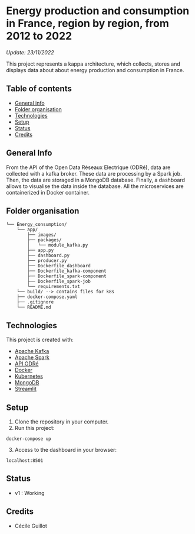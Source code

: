 # Energy production and consumption in France, region by region, from 2012 to 2022

*Update: 23/11/2022*

This project represents a kappa architecture, which collects, stores and displays data about about energy production and consumption in France. 

## Table of contents
* [General info](#general-info)
* [Folder organisation](#folder-organisation)
* [Technologies](#technologies)
* [Setup](#setup)
* [Status](#status)
* [Credits](#credits)

## General Info

From the API of the Open Data Réseaux Electrique (ODRé), data are collected with a kafka broker. These data are processing by a Spark job. Then, the data are storaged in a MongoDB database. Finally, a dashboard allows to visualise the data inside the database.
All the microservices are containerized in Docker container.

## Folder organisation

```
└── Energy_consumption/
    └── app/
        ├── images/
        ├── packages/
        │   └── module_kafka.py
        ├── app.py
        ├── dashboard.py
        ├── producer.py
        ├── Dockerfile_dashboard
        ├── Dockerfile_kafka-component
        ├── Dockerfile_spark-component
        ├── Dockerfile_spark-job
        └── requirements.txt
    └── build/ --> contains files for k8s
    ├── docker-compose.yaml
    ├── .gitignore
    └── README.md
```
## Technologies

This project is created with:

- [Apache Kafka](https://kafka.apache.org/documentation/)
- [Apache Spark](https://spark.apache.org/)
- [API ODRé](https://odre.opendatasoft.com/api/v2/console)
- [Docker](https://www.docker.com/)
- [Kubernetes](https://kubernetes.io/fr/)
- [MongoDB](https://www.mongodb.com/)
- [Streamlit](https://streamlit.io/)
## Setup

1) Clone the repository in your computer.
2) Run this project:
```
docker-compose up 
```
3) Access to the dashboard in your browser:
```
localhost:8501
```
## Status

- v1 : Working
## Credits

- Cécile Guillot
